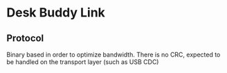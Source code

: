 # Desk Buddy Link

## Protocol
Binary based in order to optimize bandwidth. There is no CRC, expected to be handled on the transport layer (such as USB CDC)
